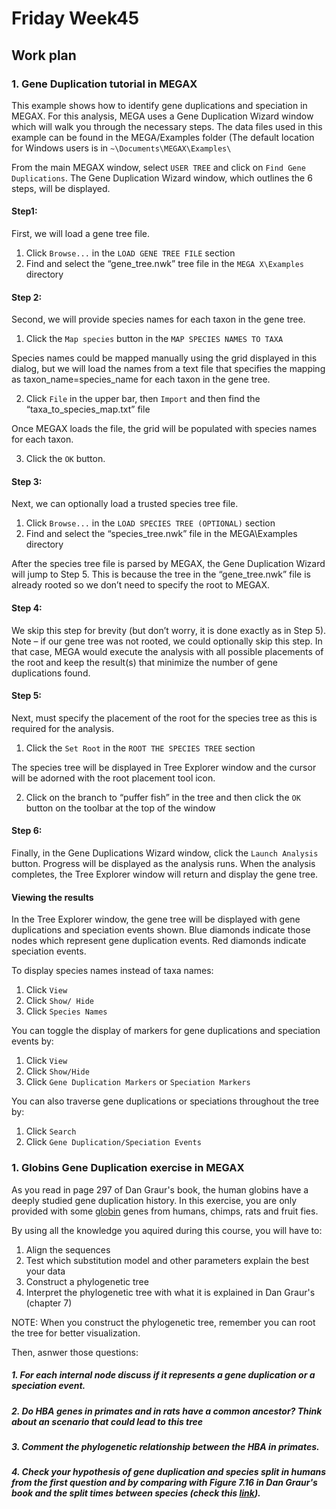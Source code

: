 # Friday Week45

## Work plan

### 1. Gene Duplication tutorial in MEGAX

This example shows how to identify gene duplications and speciation in MEGAX. For this analysis, MEGA uses a Gene Duplication Wizard window which will walk you through the necessary steps. The data files used in this example can be found  in the MEGA/Examples folder (The default location for Windows users is in `~\Documents\MEGAX\Examples\`

From the main MEGAX window, select `USER TREE` and click on `Find Gene Duplications`. The Gene Duplication Wizard window, which outlines the 6 steps, will be displayed.

#### Step1:

First, we will load a gene tree file. 

1. Click `Browse...` in the `LOAD GENE TREE FILE` section
2. Find and select the “gene_tree.nwk” tree file in the `MEGA X\Examples` directory

#### Step 2:

Second, we will provide species names for each taxon in the gene tree. 

1. Click the `Map species` button in the `MAP SPECIES NAMES TO TAXA` 

Species names could be mapped manually using the grid displayed in this dialog, but we will load the names from a text file that specifies the mapping as taxon_name=species_name for each taxon in the gene tree. 

2. Click `File` in the upper bar, then `Import` and then find the “taxa_to_species_map.txt” file

Once MEGAX loads the file, the grid will be populated with species names for each taxon. 

3. Click the `OK` button.

#### Step 3:

Next, we can optionally load a trusted species tree file. 

1. Click `Browse...` in the `LOAD SPECIES TREE (OPTIONAL)` section
2. Find and select the “species_tree.nwk” file in the MEGA\Examples directory 

After the species tree file is parsed by MEGAX, the Gene Duplication Wizard will jump to Step 5. This is because the tree in the “gene_tree.nwk” file is already rooted so we don’t need to specify the root to MEGAX.

#### Step 4: 

We skip this step for brevity (but don’t worry, it is done exactly as in Step 5). Note – if our gene tree was not rooted, we could optionally skip this step. In that case, MEGA would execute the analysis with all possible placements of the root and keep the result(s) that minimize the number of gene duplications found.

#### Step 5:

Next, must specify the placement of the root for the species tree as this is required for the analysis. 

1. Click the `Set Root` in the `ROOT THE SPECIES TREE` section 

The species tree will be displayed in Tree Explorer window and the cursor will be adorned with the root placement tool icon. 

2. Click on the branch to “puffer fish” in the tree and then click the `OK` button on the toolbar at the top of the window

#### Step 6: 

Finally, in the Gene Duplications Wizard window, click the `Launch Analysis` button. Progress will be displayed as the analysis runs. When the analysis completes, the Tree Explorer window will return and display the gene tree.
 
#### Viewing the results

In the Tree Explorer window, the gene tree will be displayed with gene duplications and speciation events shown. Blue diamonds indicate those nodes which represent gene duplication events. Red diamonds indicate speciation events. 

To display species names instead of taxa names:

1. Click `View` 
2. Click `Show/ Hide`
3. Click `Species Names` 

You can toggle the display of markers for gene duplications and speciation events by:

1. Click `View`
2. Click `Show/Hide`
3. Click `Gene Duplication Markers` or `Speciation Markers`

You can also traverse gene duplications or speciations throughout the tree by:

1. Click `Search`
2. Click `Gene Duplication/Speciation Events`

### 1. Globins Gene Duplication exercise in MEGAX

As you read in page 297 of Dan Graur's book, the human globins have a deeply studied gene duplication history. In this exercise, you are only provided with some [globin](globin.fa) genes from humans, chimps, rats and fruit fies. 

By using all the knowledge you aquired during this course, you will have to:

1. Align the sequences
2. Test which substitution model and other parameters explain the best your data
3. Construct a phylogenetic tree
4. Interpret the phylogenetic tree with what it is explained in Dan Graur's (chapter 7)

NOTE: When you construct the phylogenetic tree, remember you can root the tree for better visualization. 

Then, asnwer those questions:

##### 1. For each internal node discuss if it represents a gene duplication or a speciation event.
##### 2. Do HBA genes in primates and in rats have a common ancestor? Think about an scenario that could lead to this tree
##### 3. Comment the phylogenetic relationship between the HBA in primates.
##### 4. Check your hypothesis of gene duplication and species split in humans from the first question and by comparing with Figure 7.16 in Dan Graur's book and the split times between species (check this [link](http://www.timetree.org)).




